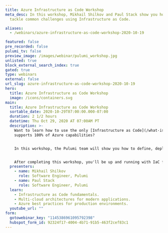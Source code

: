 ```yaml
---
title: Azure Infrastructure as Code Workshop
meta_desc: In this workshop, Mikhail Shilkov and Paul Stack show you how to
  tackle common challenges using Infrastructure as Code.

aliases:
  - /webinars/azure-infrastructure-as-code-workshop-2020-10-19

featured: false
pre_recorded: false
pulumi_tv: false
preview_image: /images/webinar/pulumi_workshop.jpg
unlisted: true
block_external_search_index: true
gated: true
type: webinars
external: false
url_slug: azure-infrastructure-as-code-workshop-2020-10-19
hero:
  title: Azure Infrastructure as Code Workshop
  image: /icons/containers.svg
main:
  title: Azure Infrastructure as Code Workshop
  sortable_date: 2020-10-29T07:00:00.000-07:00
  duration: 2 1/2 hours
  datetime: Thu Oct 29, 2020 AT 07:00AM PT
  description: >-
    Want to learn how to use the only [Infrastructure as Code](/what-is/what-is-infrastructure-as-code/) (IaC) tool that
    supports 100% of Azure capabilities?


    In this workshop, the Pulumi team will show you how to define, deploy and manage Azure resources using Infrastructure as Code through a series of hands-on labs. The techniques work for any cloud -- Azure, AWS, and GCP. You'll be able to leverage your favorite languages including Python, Go, JavaScript, TypeScript, and C# instead of YAML or domain-specific languages.


    After completing this workshop, you'll be up and running with IaC fundamentals, modern application architectures across many clouds, and best-practices that are ready for production environments. You'll also be ready to empower your development teams to be more productive -- continuously deploying both their applications and infrastructure.
  presenters:
    - name: Mikhail Shilkov
      role: Software Engineer, Pulumi
    - name: Paul Stack
      role: Software Engineer, Pulumi
  learn:
    - Infrastructure as Code fundamentals.
    - Multi-cloud architectures for modern applications.
    - Azure best practices for production environments.
  youtube_url: ""
form:
  gotowebinar_key: "1145386961095792398"
  hubspot_form_id: 92324f17-4004-4b71-91b5-463f2cef83c1
---
```

